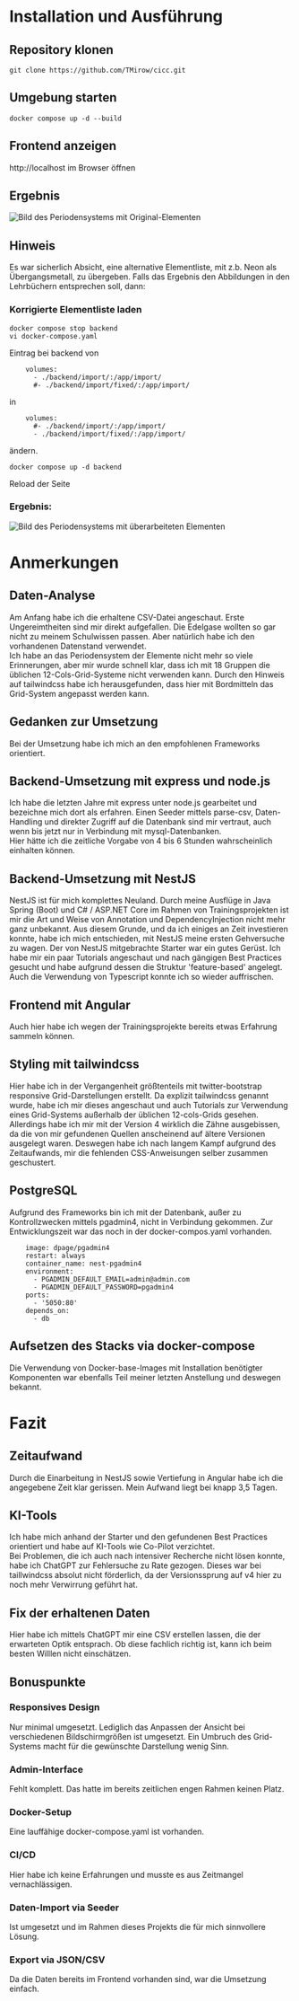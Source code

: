 # Installation und Ausführung

## Repository klonen
```git clone https://github.com/TMirow/cicc.git```

## Umgebung starten
```docker compose up -d --build```

## Frontend anzeigen
http://localhost im Browser öffnen

## Ergebnis
![Bild des Periodensystems mit Original-Elementen](images/elements.png)

## Hinweis
Es war sicherlich Absicht, eine alternative Elementliste, mit z.b. Neon als Übergangsmetall, zu übergeben.
Falls das Ergebnis den Abbildungen in den Lehrbüchern entsprechen soll, dann:

### Korrigierte Elementliste laden
```
docker compose stop backend
vi docker-compose.yaml
```

Eintrag bei backend von
```
    volumes:
      - ./backend/import/:/app/import/
      #- ./backend/import/fixed/:/app/import/
```
in
```
    volumes:
      #- ./backend/import/:/app/import/
      - ./backend/import/fixed/:/app/import/
```
ändern.

```docker compose up -d backend```

Reload der Seite

### Ergebnis:
![Bild des Periodensystems mit überarbeiteten Elementen](images/elements_fixed.png)



# Anmerkungen

## Daten-Analyse
Am Anfang habe ich die erhaltene CSV-Datei angeschaut. Erste Ungereimtheiten sind mir direkt aufgefallen. Die Edelgase wollten so gar nicht zu meinem Schulwissen passen. Aber natürlich habe ich den vorhandenen Datenstand verwendet.  
Ich habe an das Periodensystem der Elemente nicht mehr so viele Erinnerungen, aber mir wurde schnell klar, dass ich mit 18 Gruppen die üblichen 12-Cols-Grid-Systeme nicht verwenden kann. Durch den Hinweis auf tailwindcss habe ich herausgefunden, dass hier mit Bordmitteln das Grid-System angepasst werden kann.


## Gedanken zur Umsetzung
Bei der Umsetzung habe ich mich an den empfohlenen Frameworks orientiert.


## Backend-Umsetzung mit express und node.js
Ich habe die letzten Jahre mit express unter node.js gearbeitet und bezeichne mich dort als erfahren.
Einen Seeder mittels parse-csv, Daten-Handling und direkter Zugriff auf die Datenbank sind mir vertraut, auch wenn bis jetzt nur in Verbindung mit mysql-Datenbanken.  
Hier hätte ich die zeitliche Vorgabe von 4 bis 6 Stunden wahrscheinlich einhalten können.


## Backend-Umsetzung mit NestJS
NestJS ist für mich komplettes Neuland. Durch meine Ausflüge in Java Spring (Boot) und C# / ASP.NET Core im Rahmen von Trainingsprojekten ist mir die Art und Weise von Annotation und DependencyInjection nicht mehr ganz unbekannt. Aus diesem Grunde, und da ich einiges an Zeit investieren konnte, habe ich mich entschieden, mit NestJS meine ersten Gehversuche zu wagen.
Der von NestJS mitgebrachte Starter war ein gutes Gerüst. Ich habe mir ein paar Tutorials angeschaut und nach gängigen Best Practices gesucht und habe aufgrund dessen die Struktur 'feature-based' angelegt.  
Auch die Verwendung von Typescript konnte ich so wieder auffrischen.

## Frontend mit Angular
Auch hier habe ich wegen der Trainingsprojekte bereits etwas Erfahrung sammeln können.

## Styling mit tailwindcss
Hier habe ich in der Vergangenheit größtenteils mit twitter-bootstrap responsive Grid-Darstellungen erstellt.
Da explizit tailwindcss genannt wurde, habe ich mir dieses angeschaut und auch Tutorials zur Verwendung eines Grid-Systems außerhalb der üblichen 12-cols-Grids gesehen. Allerdings habe ich mir mit der Version 4 wirklich die Zähne ausgebissen, da die von mir gefundenen Quellen anscheinend auf ältere Versionen ausgelegt waren. Deswegen habe ich nach langem Kampf aufgrund des Zeitaufwands, mir die fehlenden CSS-Anweisungen selber zusammen geschustert.

## PostgreSQL
Aufgrund des Frameworks bin ich mit der Datenbank, außer zu Kontrollzwecken mittels pgadmin4, nicht in Verbindung gekommen.
Zur Entwicklungszeit war das noch in der docker-compos.yaml vorhanden.

```pgadmin:
    image: dpage/pgadmin4
    restart: always
    container_name: nest-pgadmin4
    environment:
      - PGADMIN_DEFAULT_EMAIL=admin@admin.com
      - PGADMIN_DEFAULT_PASSWORD=pgadmin4
    ports:
      - '5050:80'
    depends_on:
      - db
```

## Aufsetzen des Stacks via docker-compose
Die Verwendung von Docker-base-Images mit Installation benötigter Komponenten war ebenfalls Teil meiner letzten Anstellung und deswegen bekannt.


# Fazit

## Zeitaufwand
Durch die Einarbeitung in NestJS sowie Vertiefung in Angular habe ich die angegebene Zeit klar gerissen. Mein Aufwand liegt bei knapp 3,5 Tagen.

## KI-Tools
Ich habe mich anhand der Starter und den gefundenen Best Practices orientiert und habe auf KI-Tools wie Co-Pilot verzichtet.  
Bei Problemen, die ich auch nach intensiver Recherche nicht lösen konnte, habe ich ChatGPT zur Fehlersuche zu Rate gezogen. Dieses war bei taillwindcss absolut nicht förderlich, da der Versionssprung auf v4 hier zu noch mehr Verwirrung geführt hat.
  
## Fix der erhaltenen Daten
Hier habe ich mittels ChatGPT mir eine CSV erstellen lassen, die der erwarteten Optik entsprach. Ob diese fachlich richtig ist, kann ich beim besten Willlen nicht einschätzen.

## Bonuspunkte
### Responsives Design 
Nur minimal umgesetzt. Lediglich das Anpassen der Ansicht bei verschiedenen Bildschirmgrößen ist umgesetzt. Ein Umbruch des Grid-Systems macht für die gewünschte Darstellung wenig Sinn.

### Admin-Interface
Fehlt komplett. Das hatte im bereits zeitlichen engen Rahmen keinen Platz. 

### Docker-Setup
Eine lauffähige docker-compose.yaml ist vorhanden.

### CI/CD
Hier habe ich keine Erfahrungen und musste es aus Zeitmangel vernachlässigen. 

### Daten-Import via Seeder 
Ist umgesetzt und im Rahmen dieses Projekts die für mich sinnvollere Lösung.

### Export via JSON/CSV
Da die Daten bereits im Frontend vorhanden sind, war die Umsetzung einfach.



